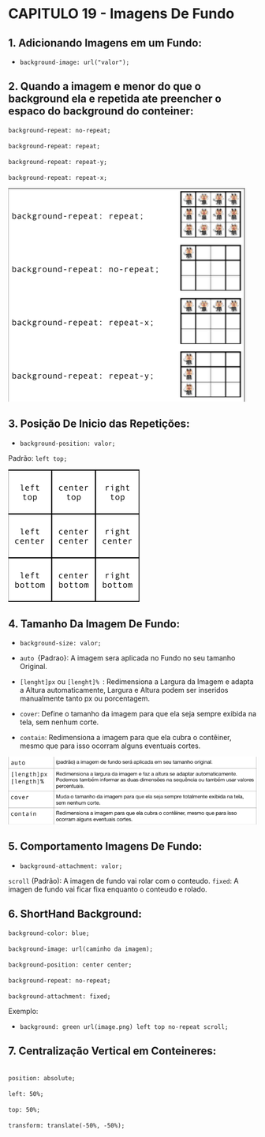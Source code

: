 # CAPITULO 19 - Imagens De Fundo

## 1. Adicionando Imagens em um Fundo:

- `background-image: url("valor");`

## 2. Quando a imagem e menor do que o background ela e repetida ate preencher o espaco do background do conteiner:


```
background-repeat: no-repeat;

background-repeat: repeat;

background-repeat: repeat-y;

background-repeat: repeat-x;
```

<img src="PREENCHIMENTO DO BACKGROUND.png">

## 3. Posição De Inicio das Repetições:

- `background-position: valor;`

Padrão: `left top;`

<img src="REFERENCIA DE INICIO DE REPETIÇÃO.png">

 ## 4. Tamanho Da Imagem De Fundo:

- `background-size: valor;`

 -  `auto `{Padrao}: A imagem sera aplicada no Fundo no seu tamanho Original.
 -  `[lenght]px` ou `[lenght]% `: Redimensiona a Largura da Imagem e adapta a Altura automaticamente, Largura e Altura podem ser inseridos manualmente tanto px ou porcentagem.
 - `cover`: Define o tamanho da imagem para que ela seja sempre exibida na tela, sem nenhum corte.
 - `contain`: Redimensiona a imagem para que ela cubra o contêiner, mesmo que para isso ocorram alguns eventuais cortes.

 <img src="VALORES BACKGROUND-SIZE.png">

## 5. Comportamento Imagens De Fundo:

- `background-attachment: valor;`

`scroll` (Padrão): A imagen de fundo vai rolar com o conteudo.
`fixed`: A imagen de fundo vai ficar fixa enquanto o conteudo e rolado.

## 6. ShortHand Background:

``` 
background-color: blue;

background-image: url(caminho da imagem);

background-position: center center;

background-repeat: no-repeat;

background-attachment: fixed;
```

Exemplo:

- `background: green url(image.png) left top no-repeat scroll;`

## 7. Centralização Vertical em Conteineres:

```

position: absolute;

left: 50%;

top: 50%;

transform: translate(-50%, -50%);
```
